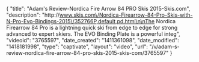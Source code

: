 {
    "title": "Adam's Review-Nordica Fire Arrow 84 PRO Skis 2015-Skis.com",
    "description": "http:\/\/www.skis.com\/Nordica-Firearrow-84-Pro-Skis-with-N-Pro-Evo-Bindings-2015\/352766P,default,pd.html\n\nThe Nordica Firearrow 84 Pro is a lightning quick ski from edge to edge for strong advanced to expert skiers. The EVO Binding Plate is a powerful integ",
    "videoid": "3765597",
    "date_created": "1411361098",
    "date_modified": "1418181998",
    "type": "captivate",
    "layout": "video",
    "url": "\/v\/adam-s-review-nordica-fire-arrow-84-pro-skis-2015-skis-com\/3765597"
}